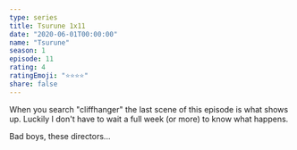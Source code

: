 ```yaml
---
type: series
title: Tsurune 1x11
date: "2020-06-01T00:00:00"
name: "Tsurune"
season: 1
episode: 11
rating: 4
ratingEmoji: "⭐️⭐️⭐️⭐️"
share: false
---
```


When you search "cliffhanger" the last scene of this episode is what shows up. Luckily I don't have to wait a full week (or more) to know what happens.

Bad boys, these directors...
